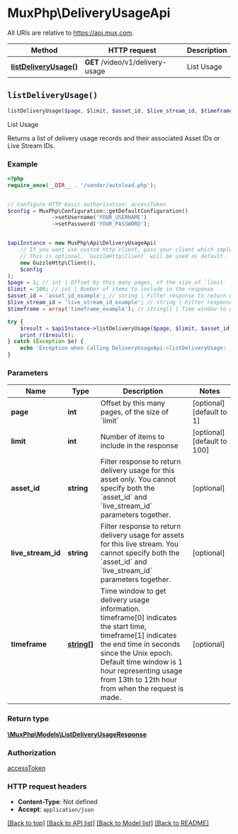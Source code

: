 # MuxPhp\DeliveryUsageApi

All URIs are relative to https://api.mux.com.

Method | HTTP request | Description
------------- | ------------- | -------------
[**listDeliveryUsage()**](DeliveryUsageApi.md#listDeliveryUsage) | **GET** /video/v1/delivery-usage | List Usage


## `listDeliveryUsage()`

```php
listDeliveryUsage($page, $limit, $asset_id, $live_stream_id, $timeframe): \MuxPhp\Models\ListDeliveryUsageResponse
```

List Usage

Returns a list of delivery usage records and their associated Asset IDs or Live Stream IDs.

### Example

```php
<?php
require_once(__DIR__ . '/vendor/autoload.php');


// Configure HTTP basic authorization: accessToken
$config = MuxPhp\Configuration::getDefaultConfiguration()
              ->setUsername('YOUR_USERNAME')
              ->setPassword('YOUR_PASSWORD');


$apiInstance = new MuxPhp\Api\DeliveryUsageApi(
    // If you want use custom http client, pass your client which implements `GuzzleHttp\ClientInterface`.
    // This is optional, `GuzzleHttp\Client` will be used as default.
    new GuzzleHttp\Client(),
    $config
);
$page = 1; // int | Offset by this many pages, of the size of `limit`
$limit = 100; // int | Number of items to include in the response
$asset_id = 'asset_id_example'; // string | Filter response to return delivery usage for this asset only. You cannot specify both the `asset_id` and `live_stream_id` parameters together.
$live_stream_id = 'live_stream_id_example'; // string | Filter response to return delivery usage for assets for this live stream. You cannot specify both the `asset_id` and `live_stream_id` parameters together.
$timeframe = array('timeframe_example'); // string[] | Time window to get delivery usage information. timeframe[0] indicates the start time, timeframe[1] indicates the end time in seconds since the Unix epoch. Default time window is 1 hour representing usage from 13th to 12th hour from when the request is made.

try {
    $result = $apiInstance->listDeliveryUsage($page, $limit, $asset_id, $live_stream_id, $timeframe);
    print_r($result);
} catch (Exception $e) {
    echo 'Exception when calling DeliveryUsageApi->listDeliveryUsage: ', $e->getMessage(), PHP_EOL;
}
```

### Parameters

Name | Type | Description  | Notes
------------- | ------------- | ------------- | -------------
 **page** | **int**| Offset by this many pages, of the size of &#x60;limit&#x60; | [optional] [default to 1]
 **limit** | **int**| Number of items to include in the response | [optional] [default to 100]
 **asset_id** | **string**| Filter response to return delivery usage for this asset only. You cannot specify both the &#x60;asset_id&#x60; and &#x60;live_stream_id&#x60; parameters together. | [optional]
 **live_stream_id** | **string**| Filter response to return delivery usage for assets for this live stream. You cannot specify both the &#x60;asset_id&#x60; and &#x60;live_stream_id&#x60; parameters together. | [optional]
 **timeframe** | [**string[]**](../Model/string.md)| Time window to get delivery usage information. timeframe[0] indicates the start time, timeframe[1] indicates the end time in seconds since the Unix epoch. Default time window is 1 hour representing usage from 13th to 12th hour from when the request is made. | [optional]

### Return type

[**\MuxPhp\Models\ListDeliveryUsageResponse**](../Model/ListDeliveryUsageResponse.md)

### Authorization

[accessToken](../../README.md#accessToken)

### HTTP request headers

- **Content-Type**: Not defined
- **Accept**: `application/json`

[[Back to top]](#) [[Back to API list]](../../README.md#endpoints)
[[Back to Model list]](../../README.md#models)
[[Back to README]](../../README.md)
